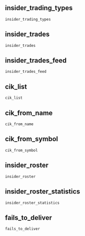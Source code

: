 ## insider\_trading\_types
```@docs
insider_trading_types
```

## insider\_trades
```@docs
insider_trades
```

## insider\_trades\_feed
```@docs
insider_trades_feed
```

## cik\_list
```@docs
cik_list
```

## cik\_from\_name
```@docs
cik_from_name
```

## cik\_from\_symbol
```@docs
cik_from_symbol
```

## insider\_roster
```@docs
insider_roster
```

## insider\_roster\_statistics
```@docs
insider_roster_statistics
```

## fails\_to\_deliver
```@docs
fails_to_deliver
```